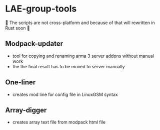 # LAE-group-tools

🚧 The scripts are not cross-platform and because of that will rewritten in Rust soon 🚧

## Modpack-updater
- tool for copying and renaming arma 3 server addons without manual work
- the the final result has to be moved to server manually

## One-liner
- creates mod line for config file in LinuxGSM syntax

## Array-digger
- creates array text file from modpack html file
